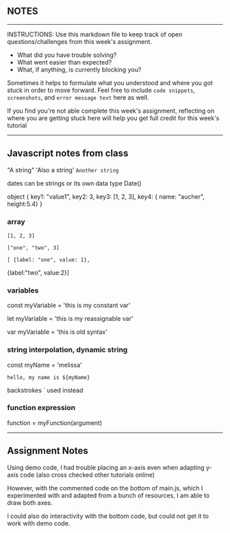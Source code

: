 ## NOTES

-----------
INSTRUCTIONS:
Use this markdown file to keep track of open questions/challenges from this week's assignment.
- What did you have trouble solving?
- What went easier than expected?
- What, if anything, is currently blocking you?

Sometimes it helps to formulate what you understood and where you got stuck in order to move forward. Feel free to include `code snippets`, `screenshots`, and `error message text` here as well.

If you find you're not able complete this week's assignment, reflecting on where you are getting stuck here will help you get full credit for this week's tutorial

------------

## Javascript notes from class


"A string" 'Also a string' `Another string` 

dates can be strings or its own data type Date() 

object {
    key1: "value1", 
    key2: 3, 
    key3: [1, 2, 3],
    key4: { name: "aucher", height:5.4}
}


### array 
    [1, 2, 3]

    ["one", "two", 3]

    [ {label: "one", value: 1},
{label:"two", value:2}]



### variables
const myVariable = 'this is my constant var'

let myVariable = 'this is my reassignable var'

var myVariable = 'this is old syntax'


### string interpolation, dynamic string

const myName = 'melissa' 

`hello, my name is ${myName}` 

backstrokes ` used instead 

### function expression
function = myFunction(argument)


------------
## Assignment Notes

Using demo code, I had trouble placing an x-axis even when adapting y-axis code 
(also cross checked other tutorials online)

However, with the commented code on the bottom of main.js, which I experimented with and adapted from a bunch of resources, I am able to draw both axes. 

I could also do interactivity with the bottom code, but could not get it to work with demo code. 